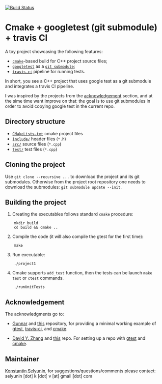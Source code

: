 [![Build Status](https://travis-ci.org/selyunin/gtest_submodule.svg?branch=master)](https://travis-ci.org/selyunin/gtest_submodule)

# Cmake + googletest (git submodule) + travis CI

A toy project showcasing the following features:
* [`cmake`](https://cmake.org/)-based build for C++ project source files;
* [`googletest`](https://github.com/google/googletest) 
  as a [`git submodule`](https://git-scm.com/book/en/v2/Git-Tools-Submodules);
* [`travis-ci`](https://travis-ci.org/) pipeline for running tests. 

In short, you see a C++ project that uses google test as a 
git submodule and integrates a travis CI pipeline.

I was inspired by the projects from the [acknowledgement](#acknowledgement)
section, and at the sime time want improve on that: the goal is to use 
git submodules in order to avoid copying google test in the current repo.

## Directory structure
* [`CMakeLists.txt`](./CMakeLists.txt) cmake project files
* [`include/`](./include) header files (`*.h`)
* [`src/`](./src) source files (`*.cpp`)
* [`test/`](./test) test files  (`*.cpp`)

## Cloning the project
Use `git clone --recursive ...` to download the project and its git submodules.
Otherwise from the project root repository one needs to download the submodules: 
`git submodule update --init`.

## Building the project
1. Creating the executables follows standard `cmake` procedure:
```
    mkdir build
    cd build && cmake ..
```

2. Compile the code (it will also compile the gtest for the first time):
```
    make
```

3. Run executable:
```
    ./project1
```

4. Cmake supports `add_test` function, then the tests can be launch 
`make test` or `ctest` commands.
```
    ./runUnitTests
```

## Acknowledgement
The acknowledgments go to:
* [Gunnar](https://github.com/gujans) and
 [this](https://github.com/gujans/travis-gtest-cmake-example)
 repository, for providing a minimal working example of
 [gtest](https://github.com/google/googletest), 
 [travis-ci](https://travis-ci.org/), and 
 [cmake](https://cmake.org/).  
 
 
* [David Y. Zhang](https://github.com/dmonopoly) and 
[this](https://github.com/dmonopoly/gtest-cmake-example) 
repo. For setting up a repo with 
[gtest](https://github.com/google/googletest) and 
[cmake](https://cmake.org/).


## Maintainer

[Konstantin Selyunin](http://selyunin.com/), for
suggestions/questions/comments please contact: selyunin [dot] k [dot] v [at] gmail [dot] com
